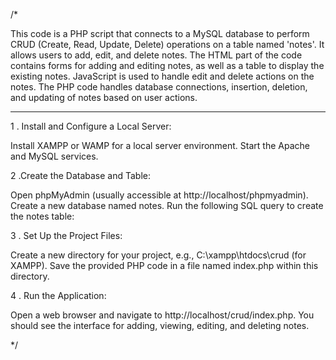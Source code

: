 /*


This code is a PHP script that connects to a MySQL database to perform CRUD (Create, Read, Update, Delete) operations on a table named 'notes'. It allows users to add, edit, and delete notes. The HTML part of the code contains forms for adding and editing notes, as well as a table to display the existing notes. JavaScript is used to handle edit and delete actions on the notes. The PHP code handles database connections, insertion, deletion, and updating of notes based on user actions.

_______________________________



1 . Install and Configure a Local Server:

Install XAMPP or WAMP for a local server environment. 
Start the Apache and MySQL services.


2 .Create the Database and Table:

Open phpMyAdmin (usually accessible at http://localhost/phpmyadmin).
Create a new database named notes.
Run the following SQL query to create the notes table:


3 . Set Up the Project Files:

Create a new directory for your project, e.g., C:\xampp\htdocs\crud (for XAMPP).
Save the provided PHP code in a file named index.php within this directory.


 4 . Run the Application:

Open a web browser and navigate to http://localhost/crud/index.php.
You should see the interface for adding, viewing, editing, and deleting notes.


*/
